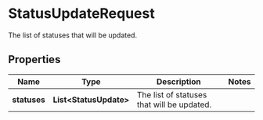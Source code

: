 

# StatusUpdateRequest

The list of statuses that will be updated.

## Properties

| Name | Type | Description | Notes |
|------------ | ------------- | ------------- | -------------|
|**statuses** | **List&lt;StatusUpdate&gt;** | The list of statuses that will be updated. |  |



